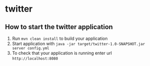 # twitter

How to start the twitter application
---

1. Run `mvn clean install` to build your application
1. Start application with `java -jar target/twitter-1.0-SNAPSHOT.jar server config.yml`
1. To check that your application is running enter url `http://localhost:8080`

